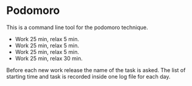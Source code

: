 # Podomoro

This is a command line tool for the podomoro technique. 

- Work 25 min, relax 5 min.
- Work 25 min, relax 5 min.
- Work 25 min, relax 5 min.
- Work 25 min, relax 30 min.

Before each new work release the name of the task is asked. 
The list of starting time and task is recorded inside one log file for each day.
